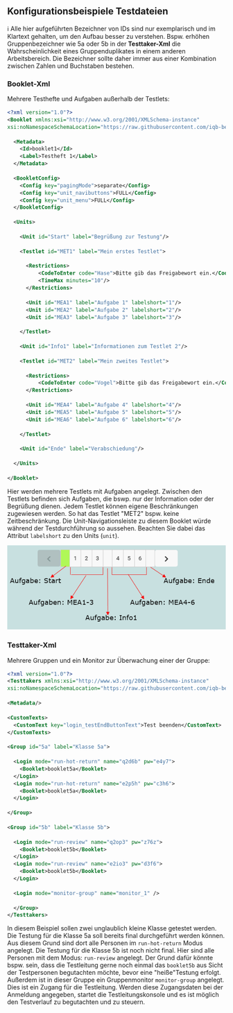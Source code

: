## Konfigurationsbeispiele Testdateien

:information_source: Alle hier aufgeführten Bezeichner von IDs sind nur exemplarisch und im Klartext gehalten, um den Aufbau besser zu verstehen. Bspw. erhöhen Gruppenbezeichner wie 5a oder 5b in der **Testtaker-Xml** die Wahrscheinlichkeit eines Gruppenduplikates in einem anderen Arbeitsbereich. Die Bezeichner sollte daher immer aus einer Kombination zwischen Zahlen und Buchstaben bestehen.

### Booklet-Xml

Mehrere Testhefte und Aufgaben außerhalb der Testlets:

```xml
<?xml version="1.0"?>
<Booklet xmlns:xsi="http://www.w3.org/2001/XMLSchema-instance" 
xsi:noNamespaceSchemaLocation="https://raw.githubusercontent.com/iqb-berlin/testcenter-backend/master/definitions/vo_Booklet.xsd">
  
  <Metadata>
    <Id>booklet1</Id>
    <Label>Testheft 1</Label>
  </Metadata>

  <BookletConfig>
    <Config key="pagingMode">separate</Config>
    <Config key="unit_navibuttons">FULL</Config>
    <Config key="unit_menu">FULL</Config>
  </BookletConfig>

  <Units>
  
    <Unit id="Start" label="Begrüßung zur Testung"/>

    <Testlet id="MET1" label="Mein erstes Testlet">
      
      <Restrictions>
          <CodeToEnter code="Hase">Bitte gib das Freigabewort ein.</CodeToEnter>
          <TimeMax minutes="10"/>
      </Restrictions>
    
      <Unit id="MEA1" label="Aufgabe 1" labelshort="1"/>
      <Unit id="MEA2" label="Aufgabe 2" labelshort="2"/>
      <Unit id="MEA3" label="Aufgabe 3" labelshort="3"/>
    
    </Testlet>

    <Unit id="Info1" label="Informationen zum Testlet 2"/>

    <Testlet id="MET2" label="Mein zweites Testlet">
      
      <Restrictions>
          <CodeToEnter code="Vogel">Bitte gib das Freigabewort ein.</CodeToEnter>
      </Restrictions>
    
      <Unit id="MEA4" label="Aufgabe 4" labelshort="4"/>
      <Unit id="MEA5" label="Aufgabe 5" labelshort="5"/>
      <Unit id="MEA6" label="Aufgabe 6" labelshort="6"/>
                
    </Testlet>

    <Unit id="Ende" label="Verabschiedung"/>

  </Units>

</Booklet>
```

Hier werden mehrere Testlets mit Aufgaben angelegt. Zwischen den Testlets befinden sich Aufgaben, die bswp. nur der Information oder der Begrüßung dienen. Jedem Testlet können eigene Beschränkungen zugewiesen werden. So hat das Testlet "MET2" bspw. keine Zeitbeschränkung. Die Unit-Navigationsleiste zu diesem Booklet würde während der Testdurchführung so aussehen. Beachten Sie dabei das Attribut `labelshort` zu den Units (`unit`).

![Bsp1 Booklet Navileiste](https://github.com/iqb-berlin/iqb-berlin.github.io/blob/master/assets/Bsp1_Booklet_Navileiste_01.png)

### Testtaker-Xml

Mehrere Gruppen und ein Monitor zur Überwachung einer der Gruppe:

```xml
<?xml version="1.0"?>
<Testtakers xmlns:xsi="http://www.w3.org/2001/XMLSchema-instance" 
xsi:noNamespaceSchemaLocation="https://raw.githubusercontent.com/iqb-berlin/testcenter-backend/master/definitions/vo_Testtakers.xsd">
  
<Metadata/>

<CustomTexts>
  <CustomText key="login_testEndButtonText">Test beenden</CustomText>
</CustomTexts>

<Group id="5a" label="Klasse 5a">

  <Login mode="run-hot-return" name="q2d6b" pw="e4y7">
    <Booklet>booklet5a</Booklet>
  </Login>
  <Login mode="run-hot-return" name="e2p5h" pw="c3h6">
    <Booklet>booklet5a</Booklet>
  </Login>

</Group>

<Group id="5b" label="Klasse 5b">

  <Login mode="run-review" name="q2op3" pw="z76z">
    <Booklet>booklet5b</Booklet>
  </Login>
  <Login mode="run-review" name="e2io3" pw="d3f6">
    <Booklet>booklet5b</Booklet>
  </Login>

  <Login mode="monitor-group" name="monitor_1" />

  </Group>
</Testtakers>

```
In diesem Beispiel sollen zwei unglaublich kleine Klasse getestet werden. Die Testung für die Klasse 5a soll bereits final durchgeführt werden können. Aus diesem Grund sind dort alle Personen im `run-hot-return` Modus angelegt. Die Testung für die Klasse 5b ist noch nicht final. Hier sind alle Personen mit dem Modus: `run-review` angelegt. Der Grund dafür könnte bspw. sein, dass die Testleitung gerne noch einmal das `booklet5b` aus Sicht der Testpersonen begutachten möchte, bevor eine "heiße"Testung erfolgt. Außerdem ist in dieser Gruppe ein Gruppenmonitor `monitor-group` angelegt. Dies ist ein Zugang für die Testleitung. Werden diese Zugangsdaten bei der Anmeldung angegeben, startet die Testleitungskonsole und es ist möglich den Testverlauf zu begutachten und zu steuern.


